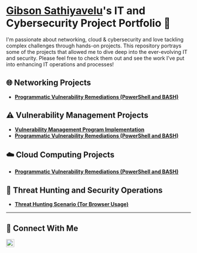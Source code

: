 # <a href="https://www.linkedin.com/in/gibson-sathiyavelu/"> Gibson Sathiyavelu</a>'s IT and Cybersecurity Project Portfolio 🔐

I'm passionate about networking, cloud & cybersecurity and love tackling complex challenges through hands-on projects. This repository portrays some of the projects that allowed me to dive deep into the ever-evolving IT and security. Please feel free to check them out and see the work I’ve put into enhancing IT operations and processes!

## 🌐 Networking Projects

- **[Programmatic Vulnerability Remediations (PowerShell and BASH)](https://github.com/Gibson5s/Networking-Projects)**

## ⚠️ Vulnerability Management Projects

- **[Vulnerability Management Program Implementation](https://github.com/joshcybertest/vulnerability-management-program)**
- **[Programmatic Vulnerability Remediations (PowerShell and BASH)](https://github.com/Gibson5s/Windows_STIGS)**

## ☁️ Cloud Computing Projects

- **[Programmatic Vulnerability Remediations (PowerShell and BASH)](https://github.com/Gibson5s/Cloud-Projects)**

## 🚨 Threat Hunting and Security Operations

- **[Threat Hunting Scenario (Tor Browser Usage)](https://github.com/joshmadakor0/threat-hunting-scenario-tor)**

<hr/>

## 🤳 Connect With Me

[<img align="left" alt="___________ | LinkedIn" width="22px" src="https://cdn.jsdelivr.net/npm/simple-icons@v3/icons/linkedin.svg" />][linkedin]


[linkedin]: https://www.linkedin.com/in/gibson-sathiyavelu

<!--
<img width="35" alt="image" src="https://github.com/user-attachments/assets/2f41c7cd-5ea8-4475-b451-a37161b6c3fb"> 
<img width="35" alt="image" src="https://github.com/user-attachments/assets/77649969-9910-4994-8b96-74a116cfb2a8">
-->
